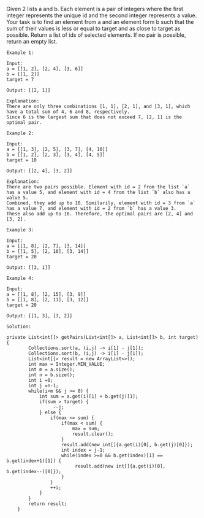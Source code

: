 Given 2 lists a and b. Each element is a pair of integers where the first integer represents the unique id and the second integer represents a value. 
Your task is to find an element from a and an element form b such that the sum of their values is less or equal to target and as close to target as possible. 
Return a list of ids of selected elements. If no pair is possible, return an empty list.

```angular2
Example 1:

Input:
a = [[1, 2], [2, 4], [3, 6]]
b = [[1, 2]]
target = 7

Output: [[2, 1]]

Explanation:
There are only three combinations [1, 1], [2, 1], and [3, 1], which have a total sum of 4, 6 and 8, respectively.
Since 6 is the largest sum that does not exceed 7, [2, 1] is the optimal pair.
```
```angular2
Example 2:

Input:
a = [[1, 3], [2, 5], [3, 7], [4, 10]]
b = [[1, 2], [2, 3], [3, 4], [4, 5]]
target = 10

Output: [[2, 4], [3, 2]]

Explanation:
There are two pairs possible. Element with id = 2 from the list `a` has a value 5, and element with id = 4 from the list `b` also has a value 5.
Combined, they add up to 10. Similarily, element with id = 3 from `a` has a value 7, and element with id = 2 from `b` has a value 3.
These also add up to 10. Therefore, the optimal pairs are [2, 4] and [3, 2].
```

```angular2
Example 3:

Input:
a = [[1, 8], [2, 7], [3, 14]]
b = [[1, 5], [2, 10], [3, 14]]
target = 20

Output: [[3, 1]]
```
```angular2
Example 4:

Input:
a = [[1, 8], [2, 15], [3, 9]]
b = [[1, 8], [2, 11], [3, 12]]
target = 20

Output: [[1, 3], [3, 2]]
```

```angular2
Solution:

private List<int[]> getPairs(List<int[]> a, List<int[]> b, int target) {
        Collections.sort(a, (i,j) -> i[1] - j[1]);
        Collections.sort(b, (i,j) -> i[1] - j[1]);
        List<int[]> result = new ArrayList<>();
        int max = Integer.MIN_VALUE;
        int m = a.size();
        int n = b.size();
        int i =0;
        int j =n-1;
        while(i<m && j >= 0) {
            int sum = a.get(i)[1] + b.get(j)[1];
            if(sum > target) {
                 --j;
            } else {
                if(max <= sum) {
                    if(max < sum) {
                        max = sum;
                        result.clear();
                    }
                    result.add(new int[]{a.get(i)[0], b.get(j)[0]});
                    int index = j-1;
                    while(index >=0 && b.get(index)[1] == b.get(index+1)[1]) {
                         result.add(new int[]{a.get(i)[0], b.get(index--)[0]});
                    }
                }
                ++i;
            }
        }
        return result;
    } 
```
